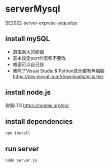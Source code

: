 # serverMysql
SE2022-server-express-sequelize
## install mySQL
* 選檔案大的那個
* 基本設定port什麼都不要改
* 帳密可以自己設
* 我除了Visual Studio & Python其他都有無腦裝
https://dev.mysql.com/downloads/installer/
## install node.js
安奘LTS
https://nodejs.org/en/
## install dependencies
```
npm install
```
## run server
```
node server.js
```

